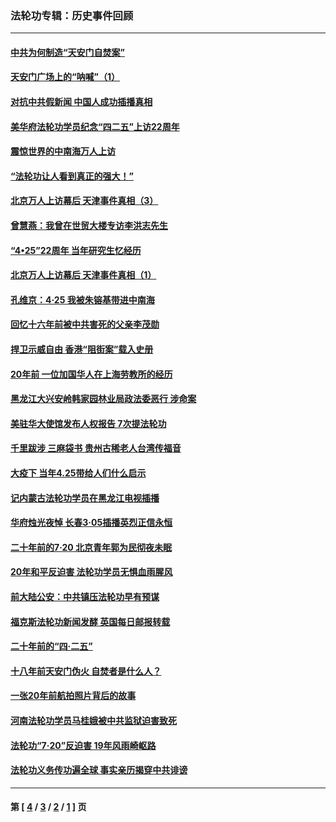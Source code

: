 ### 法轮功专辑：历史事件回顾
---
#### [中共为何制造“天安门自焚案”](../../pages/nf5793/n13183270.md?09180430) 
#### [天安门广场上的“呐喊”（1）](../../pages/nf5793/n13105277.md?09180430) 
#### [对抗中共假新闻 中国人成功插播真相](../../pages/nf5793/n12910618.md?09180430) 
#### [美华府法轮功学员纪念“四二五”上访22周年](../../pages/nf5793/n12904445.md?09180430) 
#### [震惊世界的中南海万人上访](../../pages/nf5793/n12903976.md?09180430) 
#### [“法轮功让人看到真正的强大！”](../../pages/nf5793/n12903195.md?09180430) 
#### [北京万人上访幕后 天津事件真相（3）](../../pages/nf5793/n12902807.md?09180430) 
#### [曾慧燕：我曾在世贸大楼专访李洪志先生](../../pages/nf5793/n12898729.md?09180430) 
#### [“4•25”22周年 当年研究生忆经历](../../pages/nf5793/n12894152.md?09180430) 
#### [北京万人上访幕后 天津事件真相（1）](../../pages/nf5793/n12885174.md?09180430) 
#### [孔维京：4·25 我被朱镕基带进中南海](../../pages/nf5793/n12864987.md?09180430) 
#### [回忆十六年前被中共害死的父亲李茂勋](../../pages/nf5793/n12880270.md?09180430) 
#### [捍卫示威自由 香港“阻街案”载入史册](../../pages/nf5793/n12811245.md?09180430) 
#### [20年前 一位加国华人在上海劳教所的经历](../../pages/nf5793/n12707932.md?09180430) 
#### [黑龙江大兴安岭韩家园林业局政法委恶行 涉命案](../../pages/nf5793/n12622815.md?09180430) 
#### [美驻华大使馆发布人权报告 7次提法轮功](../../pages/nf5793/n12520541.md?09180430) 
#### [千里跋涉 三麻袋书 贵州古稀老人台湾传福音](../../pages/nf5793/n12198750.md?09180430) 
#### [大疫下 当年4.25带给人们什么启示](../../pages/nf5793/n12058565.md?09180430) 
#### [记内蒙古法轮功学员在黑龙江电视插播](../../pages/nf5793/n11699194.md?09180430) 
#### [华府烛光夜悼 长春3·05插播英烈正信永恒](../../pages/nf5793/n11397432.md?09180430) 
#### [二十年前的7·20 北京青年郭为民彻夜未眠](../../pages/nf5793/n11354195.md?09180430) 
#### [20年和平反迫害 法轮功学员无惧血雨腥风](../../pages/nf5793/n11348279.md?09180430) 
#### [前大陆公安：中共镇压法轮功早有预谋](../../pages/nf5793/n11352168.md?09180430) 
#### [福克斯法轮功新闻发酵  英国每日邮报转载](../../pages/nf5793/n11285952.md?09180430) 
#### [二十年前的“四·二五”](../../pages/nf5793/n11207639.md?09180430) 
#### [十八年前天安门伪火 自焚者是什么人？](../../pages/nf5793/n10996556.md?09180430) 
#### [一张20年前航拍照片背后的故事](../../pages/nf5793/n10693797.md?09180430) 
#### [河南法轮功学员马桂娥被中共监狱迫害致死](../../pages/nf5793/n10684974.md?09180430) 
#### [法轮功“7‧20”反迫害 19年风雨崎岖路](../../pages/nf5793/n10570834.md?09180430) 
#### [法轮功义务传功遍全球 事实亲历揭穿中共诽谤](../../pages/nf5793/n10581061.md?09180430) 

---
#### 第 [ [4](./4.md?09180430) / [3](./3.md?09180430) / [2](./2.md?09180430) / [1](./1.md?09180430) ] 页
